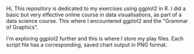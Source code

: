 Hi, 
This repository is dedicated to my exercises using ggplot2 in R. 
I did a basic but very effective online course in data visualisations, as part of a data science course. 
This where I encountered ggplot2 and the "Grammar of Graphics".

I'm exploring ggplot2 further and this is where I store my play files. Each script file has a corresponding, saved chart output in PNG format. 
